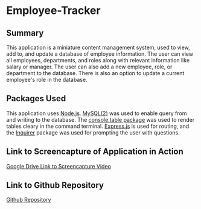 # Employee-Tracker

## Summary

This application is a miniature content management system, used to view, add to, and update a database of employee information. The user can view all employees, departments, and roles along with relevant information like salary or manager. The user can also add a new employee, role, or department to the database. There is also an option to update a current employee's role in the database.

## Packages Used

This application uses [Node.js](https://nodejs.org/en/). [MySQL(2)](https://www.npmjs.com/package/mysql2) was used to enable query from and writing to the database. The [console.table package](https://www.npmjs.com/package/console.table) was used to render tables cleary in the command terminal. [Express.js](https://expressjs.com/) is used for routing, and the [Inquirer](https://www.npmjs.com/package/inquirer) package was used for prompting the user with questions.

## Link to Screencapture of Application in Action

[Google Drive Link to Screencapture Video](https://drive.google.com/file/d/1TI7LB5norCGkzJkgfrtmcr1Unue3q71-/view?usp=sharing)

## Link to Github Repository

[Github Repository](https://github.com/jcdoran33/Employee-Tracker)
